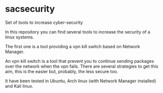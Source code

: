 # sacsecurity
Set of tools to increase cyber-security

In this repository you can find several tools to increase the security of a linux systems.

The first one is a tool providing a vpn kill switch based on Network Manager.

An vpn kill switch is a tool that prevent you to continue sending packages over the network when the vpn fails.
There are several strategies to get this aim, this is the easier but, probably, the less secure too.

It have been tested in Ubuntu, Arch linux (with Network Manager installed) and Kali linux.
